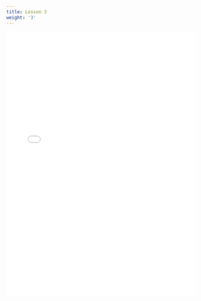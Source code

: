 ```yaml
---
title: Lesson 3
weight: '3'
---
```

<iframe height='700' scrolling='no' title='Graphics Assignment 3 - Bug Squish Game! Solution' src='//codepen.io/lsuddem/embed/eKyvxX/?height=300&theme-id=33799&default-tab=result&embed-version=2' frameborder='no' allowtransparency='true' allowfullscreen='true' style='width: 100%;'>See the Pen <a href='https://codepen.io/lsuddem/pen/eKyvxX/'>Graphics Assignment 3 - Bug Squish Game! Solution</a> by LSU DDEM (<a href='https://codepen.io/lsuddem'>@lsuddem</a>) on <a href='https://codepen.io'>CodePen</a>.

</iframe>
